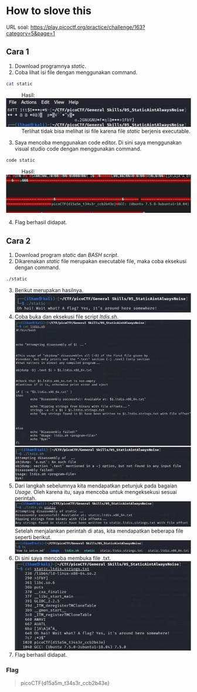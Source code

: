 # How to slove this

URL soal: https://play.picoctf.org/practice/challenge/163?category=5&page=1

## Cara 1
1. Download programnya *static*.
2. Coba lihat isi file dengan menggunakan command.
```bash
cat static
```
&emsp;&emsp;&emsp;Hasil:<br>
![HasilCara1_1](image/cara1_1.png)<br>
&emsp;&emsp;&emsp;Terlihat tidak bisa melihat isi file karena file *static* berjenis executable.<br>

3. Saya mencoba menggunakan code editor. Di sini saya menggunakan visual studio code dengan menggunakan command.
```bash
code static
```
&emsp;&emsp;&emsp;Hasil:<br>
![HasilCara1_2](image/cara1_2.png)

4. Flag berhasil didapat.
## Cara 2
1. Download program *static* dan *BASH script*.
2. Dikarenakan *static* file merupakan executable file, maka coba eksekusi dengan command.
```bash
./static
```
3. Berikut merupakan hasilnya.<br>
![cara2_1](image/cara2_1.png)<br>
4. Coba buka dan eksekusi file script *ltdis.sh*.
![cara2_2](image/cara2_2.png)
![cara2_3](image/cara2_3.png)
5. Dari langkah sebelumnya kita mendapatkan petunjuk pada bagaian *Usage*. Oleh karena itu, saya mencoba untuk mengeksekusi sesuai perintah.
![cara2_4](image/cara2_4.png)
Setelah menjalankan perintah di atas, kita mendapatkan beberapa file seperti berikut.
![cara2_5](image/cara2_5.png)
6. Di sini saya mencoba membuka file .txt.
![cara2_6](image/cara2_6.png)
7. Flag berhasil didapat.



### Flag
>picoCTF{d15a5m_t34s3r_ccb2b43e}